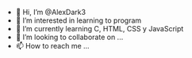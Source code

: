 - 👋 Hi, I’m @AlexDark3
- 👀 I’m interested in learning to program
- 🌱 I’m currently learning C, HTML, CSS y JavaScript
- 💞️ I’m looking to collaborate on ...
- 📫 How to reach me ...

<!---
AlexDark3/AlexDark3 is a ✨ special ✨ repository because its `README.md` (this file) appears on your GitHub profile.
You can click the Preview link to take a look at your changes.
--->
